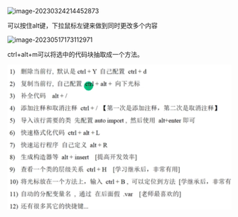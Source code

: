 ![image-20230324214452873](C:\Users\JW\AppData\Roaming\Typora\typora-user-images\image-20230324214452873.png)

可以按住alt键，下拉鼠标左键来做到同时更改多个内容

![image-20230517173112971](C:\Users\JW\AppData\Roaming\Typora\typora-user-images\image-20230517173112971.png)

ctrl+alt+m可以将选中的代码块抽取成一个方法。

![image-20230810225656487](../../picture/image-20230810225656487.png)